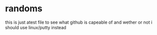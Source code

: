 randoms
=======
this is just atest file to see what github is capeable of and wether or not i should use linux/putty instead
